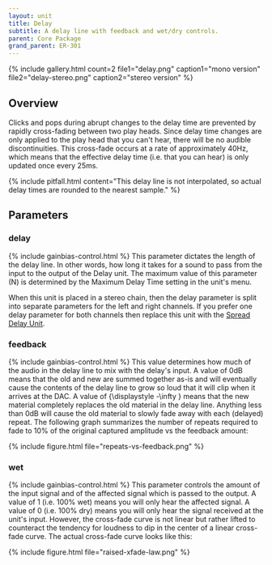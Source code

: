 ```yaml
---
layout: unit
title: Delay
subtitle: A delay line with feedback and wet/dry controls. 
parent: Core Package
grand_parent: ER-301
---
```


{% include gallery.html
count=2
file1="delay.png"
caption1="mono version"
file2="delay-stereo.png"
caption2="stereo version"
%}

## Overview
Clicks and pops during abrupt changes to the delay time are prevented by rapidly cross-fading between two play heads. Since delay time changes are only applied to the play head that you can't hear, there will be no audible discontinuities. This cross-fade occurs at a rate of approximately 40Hz, which means that the effective delay time (i.e. that you can hear) is only updated once every 25ms.

{% include pitfall.html 
content="This delay line is not interpolated, so actual delay times are rounded to the nearest sample."
%}

## Parameters

### delay
{% include gainbias-control.html %}
This parameter dictates the length of the delay line. In other words, how long it takes for a sound to pass from the input to the output of the Delay unit. The maximum value of this parameter (N) is determined by the Maximum Delay Time setting in the unit's menu.

When this unit is placed in a stereo chain, then the delay parameter is split into separate parameters for the left and right channels.  If you prefer one delay parameter for both channels then replace this unit with the [Spread Delay Unit](spread-delay).

### feedback
{% include gainbias-control.html %}
This value determines how much of the audio in the delay line to mix with the delay's input. A value of 0dB means that the old and new are summed together as-is and will eventually cause the contents of the delay line to grow so loud that it will clip when it arrives at the DAC. A value of {\displaystyle -\infty } means that the new material completely replaces the old material in the delay line. Anything less than 0dB will cause the old material to slowly fade away with each (delayed) repeat. The following graph summarizes the number of repeats required to fade to 10% of the original captured amplitude vs the feedback amount:

{% include figure.html 
file="repeats-vs-feedback.png"
%}

### wet
{% include gainbias-control.html %}
This parameter controls the amount of the input signal and of the affected signal which is passed to the output. A value of 1 (i.e. 100% wet) means you will only hear the affected signal. A value of 0 (i.e. 100% dry) means you will only hear the signal received at the unit's input. However, the cross-fade curve is not linear but rather lifted to counteract the tendency for loudness to dip in the center of a linear cross-fade curve. The actual cross-fade curve looks like this:

{% include figure.html 
file="raised-xfade-law.png"
%}